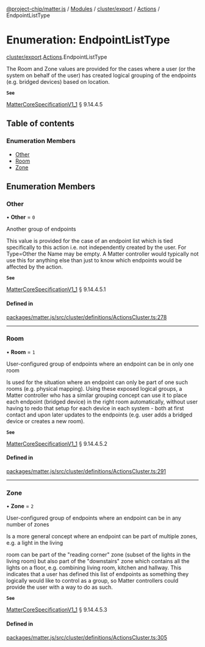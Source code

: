[@project-chip/matter.js](../README.md) / [Modules](../modules.md) / [cluster/export](../modules/cluster_export.md) / [Actions](../modules/cluster_export.Actions.md) / EndpointListType

# Enumeration: EndpointListType

[cluster/export](../modules/cluster_export.md).[Actions](../modules/cluster_export.Actions.md).EndpointListType

The Room and Zone values are provided for the cases where a user (or the system on behalf of the user) has
created logical grouping of the endpoints (e.g. bridged devices) based on location.

**`See`**

[MatterCoreSpecificationV1_1](../interfaces/spec_export.MatterCoreSpecificationV1_1.md) § 9.14.4.5

## Table of contents

### Enumeration Members

- [Other](cluster_export.Actions.EndpointListType.md#other)
- [Room](cluster_export.Actions.EndpointListType.md#room)
- [Zone](cluster_export.Actions.EndpointListType.md#zone)

## Enumeration Members

### Other

• **Other** = ``0``

Another group of endpoints

This value is provided for the case of an endpoint list which is tied specifically to this action i.e. not
independently created by the user. For Type=Other the Name may be empty. A Matter controller would typically
not use this for anything else than just to know which endpoints would be affected by the action.

**`See`**

[MatterCoreSpecificationV1_1](../interfaces/spec_export.MatterCoreSpecificationV1_1.md) § 9.14.4.5.1

#### Defined in

[packages/matter.js/src/cluster/definitions/ActionsCluster.ts:278](https://github.com/project-chip/matter.js/blob/be83914/packages/matter.js/src/cluster/definitions/ActionsCluster.ts#L278)

___

### Room

• **Room** = ``1``

User-configured group of endpoints where an endpoint can be in only one room

Is used for the situation where an endpoint can only be part of one such rooms (e.g. physical mapping).
Using these exposed logical groups, a Matter controller who has a similar grouping concept can use it to
place each endpoint (bridged device) in the right room automatically, without user having to redo that setup
for each device in each system - both at first contact and upon later updates to the endpoints (e.g. user
adds a bridged device or creates a new room).

**`See`**

[MatterCoreSpecificationV1_1](../interfaces/spec_export.MatterCoreSpecificationV1_1.md) § 9.14.4.5.2

#### Defined in

[packages/matter.js/src/cluster/definitions/ActionsCluster.ts:291](https://github.com/project-chip/matter.js/blob/be83914/packages/matter.js/src/cluster/definitions/ActionsCluster.ts#L291)

___

### Zone

• **Zone** = ``2``

User-configured group of endpoints where an endpoint can be in any number of zones

Is a more general concept where an endpoint can be part of multiple zones, e.g. a light in the living

room can be part of the "reading corner" zone (subset of the lights in the living room) but also part of the
"downstairs" zone which contains all the lights on a floor, e.g. combining living room, kitchen and hallway.
This indicates that a user has defined this list of endpoints as something they logically would like to
control as a group, so Matter controllers could provide the user with a way to do as such.

**`See`**

[MatterCoreSpecificationV1_1](../interfaces/spec_export.MatterCoreSpecificationV1_1.md) § 9.14.4.5.3

#### Defined in

[packages/matter.js/src/cluster/definitions/ActionsCluster.ts:305](https://github.com/project-chip/matter.js/blob/be83914/packages/matter.js/src/cluster/definitions/ActionsCluster.ts#L305)
